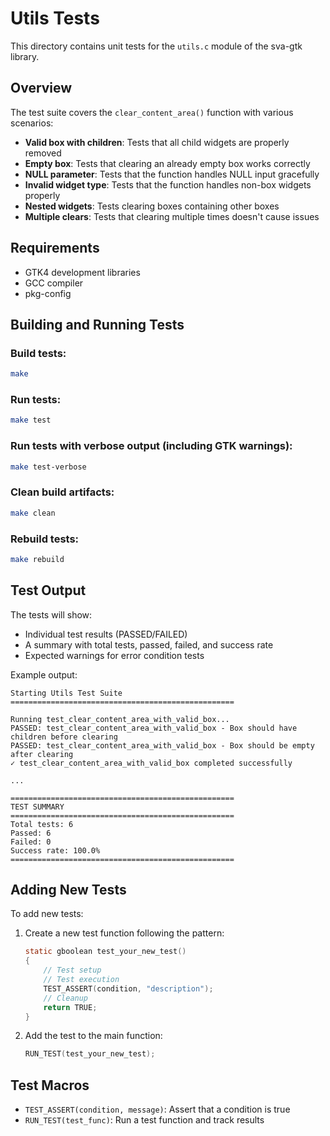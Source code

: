 # Utils Tests

This directory contains unit tests for the `utils.c` module of the sva-gtk library.

## Overview

The test suite covers the `clear_content_area()` function with various scenarios:

- **Valid box with children**: Tests that all child widgets are properly removed
- **Empty box**: Tests that clearing an already empty box works correctly
- **NULL parameter**: Tests that the function handles NULL input gracefully
- **Invalid widget type**: Tests that the function handles non-box widgets properly
- **Nested widgets**: Tests clearing boxes containing other boxes
- **Multiple clears**: Tests that clearing multiple times doesn't cause issues

## Requirements

- GTK4 development libraries
- GCC compiler
- pkg-config

## Building and Running Tests

### Build tests:
```bash
make
```

### Run tests:
```bash
make test
```

### Run tests with verbose output (including GTK warnings):
```bash
make test-verbose
```

### Clean build artifacts:
```bash
make clean
```

### Rebuild tests:
```bash
make rebuild
```

## Test Output

The tests will show:
- Individual test results (PASSED/FAILED)
- A summary with total tests, passed, failed, and success rate
- Expected warnings for error condition tests

Example output:
```
Starting Utils Test Suite
==================================================

Running test_clear_content_area_with_valid_box...
PASSED: test_clear_content_area_with_valid_box - Box should have children before clearing
PASSED: test_clear_content_area_with_valid_box - Box should be empty after clearing
✓ test_clear_content_area_with_valid_box completed successfully

...

==================================================
TEST SUMMARY
==================================================
Total tests: 6
Passed: 6
Failed: 0
Success rate: 100.0%
==================================================
```

## Adding New Tests

To add new tests:

1. Create a new test function following the pattern:
   ```c
   static gboolean test_your_new_test()
   {
       // Test setup
       // Test execution
       TEST_ASSERT(condition, "description");
       // Cleanup
       return TRUE;
   }
   ```

2. Add the test to the main function:
   ```c
   RUN_TEST(test_your_new_test);
   ```

## Test Macros

- `TEST_ASSERT(condition, message)`: Assert that a condition is true
- `RUN_TEST(test_func)`: Run a test function and track results
